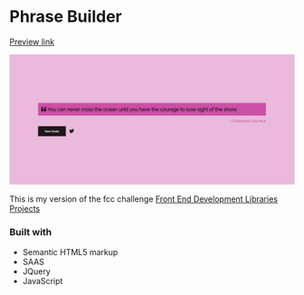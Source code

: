 # Phrase Builder

[Preview link](https://phrase-builder.vercel.app/)

![Random Quote Generator Desktop Preview](./desktop-preview.png)

This is my version of the fcc challenge [Front End Development Libraries Projects](https://www.freecodecamp.org/learn/front-end-development-libraries/front-end-development-libraries-projects/build-a-random-quote-machine) 
### Built with 
- Semantic HTML5 markup
- SAAS
- JQuery
- JavaScript

